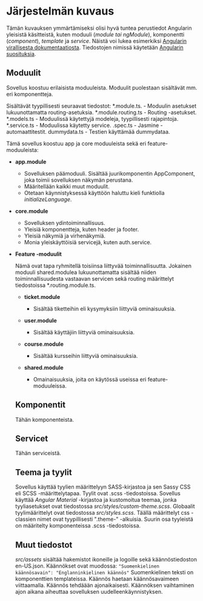 # Järjestelmän kuvaus

Tämän kuvauksen ymmärtämiseksi olisi hyvä tuntea perustiedot Angularin
yleisistä käsitteistä, kuten moduuli (*module tai ngModule*), komponentti
(*component*), *template* ja *service*.  Näistä voi lukea esimerkiksi [Angularin virallisesta dokumentaatiosta](https://angular.io/guide/understanding-angular-overview). Tiedostojen nimissä käytetään [Angularin suosituksia](https://angular.io/guide/styleguide#naming).

## Moduulit

Sovellus koostuu erilaisista moduuleista. Moduulit puolestaan sisältävät mm. eri komponentteja.

Sisältävät tyypillisesti seuraavat tiedostot:
*.module.ts. - Moduulin asetukset lukuunottamatta routing-asetuksia.
*.module.routing.ts - Routing -asetukset.
*.models.ts - Moduulissä käytettyjä modeleja, tyypillisesti rajapintoja.
*.service.ts - Moduulissa käytetty service.
.spec.ts - Jasmine -automaattitestit.
dummydata.ts - Testien käyttämää dummydataa.

Tämä sovellus koostuu app ja core moduuleista sekä eri feature-moduuleista:

- **app.module**
  - Sovelluksen päämoduuli. Sisältää juurikomponentin AppComponent, joka toimii sovelluksen näkymän perustana. 
  - Määritellään kaikki muut moduulit.
  - Otetaan käynnistyksessä käyttöön haluttu kieli funktiolla *initializeLanguage*.

- **core.module**
  - Sovelluksen ydintoiminnallisuus.
  - Yleisiä komponentteja, kuten header ja footer.
  - Yleisiä näkymiä ja virhenäkymiä.
  - Monia yleiskäyttöisiä servicejä, kuten auth.service.

- **Feature -moduulit**
  
  Nämä ovat tapa ryhmitellä toisiinsa liittyvää toiminnallisuutta. Jokainen moduuli shared.modulea lukuunottamatta sisältää niiden toiminnallisuudesta vastaavan servicen sekä routing määrittelyt tiedostoissa *.routing.module.ts.

  - **ticket.module**
    - Sisältää tiketteihin eli kysymyksiin liittyviä ominaisuuksia.

  - **user.module**
    - Sisältää käyttäjiin liittyviä ominaisuuksia.

  - **course.module**
    - Sisältää kursseihin liittyviä ominaisuuksia.

  - **shared.module**
    - Omainaisuuksia, joita on käytössä useissa eri feature-moduuleissa.

  ## Komponentit
  
  Tähän komponenteista.

  ## Servicet

  Tähän serviceistä.

  ## Teema ja tyylit

  Sovellus käyttää tyylien määrittelyyn SASS-kirjastoa ja sen Sassy CSS eli SCSS -määrittelytapaa. Tyylit ovat .scss -tiedostoissa. Sovellus käyttää *Angular Material* -kirjastoa ja kustomoitua teemaa, jonka tyyliasetukset ovat tiedostossa *src/styles/custom-theme.scss*. Globaalit tyylimäärittelyt ovat tiedostossa *src/styles.scss*. Täällä määrittelyt css -classien nimet ovat tyypillisesti ".theme-" -alkuisia. Suurin osa tyyleistä on määritelty komponenteissa .scss -tiedostoissa.
  
  ## Muut tiedostot

  *src/assets* sisältää hakemistot ikoneille ja logoille sekä käännöstiedoston en-US.json. Käännökset ovat muodossa:
  ```"Suomenkielinen käännösavain": "Englanninkielinen käännös"```
  Suomenkielinen teksti on komponenttien templateissa. Käännös haetaan käännösavaimeen viittaamalla. Käännös tehdäään ajonaikaisesti. Käännöksen vaihtaminen ajon aikana aiheuttaa sovelluksen uudelleenkäynnistyksen.